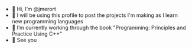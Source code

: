 - 👋 Hi, I’m @jmerort
- 👀 I will be using this profile to post the projects I'm making as I learn new programming languages 
- 🌱 I’m currently working through the book "Programming: Principles and Practice Using C++"
- 🗿 See you

<!---

--->
